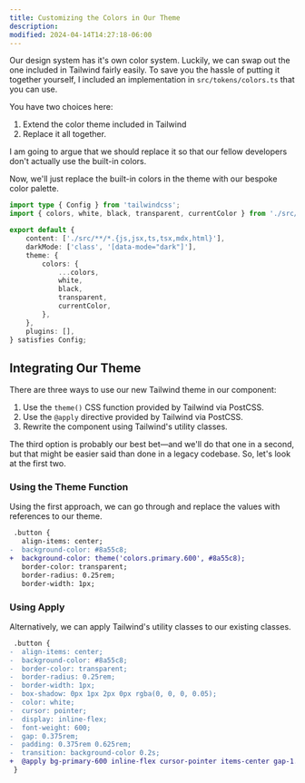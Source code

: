 ```yaml
---
title: Customizing the Colors in Our Theme
description:
modified: 2024-04-14T14:27:18-06:00
---
```


Our design system has it's own color system. Luckily, we can swap out the one included in Tailwind fairly easily. To save you the hassle of putting it together yourself, I included an implementation in `src/tokens/colors.ts` that you can use.

You have two choices here:

1. Extend the color theme included in Tailwind
2. Replace it all together.

I am going to argue that we should replace it so that our fellow developers don't actually use the built-in colors.

Now, we'll just replace the built-in colors in the theme with our bespoke color palette.

```ts
import type { Config } from 'tailwindcss';
import { colors, white, black, transparent, currentColor } from './src/tokens/colors';

export default {
	content: ['./src/**/*.{js,jsx,ts,tsx,mdx,html}'],
	darkMode: ['class', '[data-mode="dark"]'],
	theme: {
		colors: {
			...colors,
			white,
			black,
			transparent,
			currentColor,
		},
	},
	plugins: [],
} satisfies Config;
```

## Integrating Our Theme

There are three ways to use our new Tailwind theme in our component:

1. Use the `theme()` CSS function provided by Tailwind via PostCSS.
2. Use the `@apply` directive provided by Tailwind via PostCSS.
3. Rewrite the component using Tailwind's utility classes.

The third option is probably our best bet—and we'll do that one in a second, but that might be easier said than done in a legacy codebase. So, let's look at the first two.

### Using the Theme Function

Using the first approach, we can go through and replace the values with references to our theme.

```diff
 .button {
   align-items: center;
-  background-color: #8a55c8;
+  background-color: theme('colors.primary.600', #8a55c8);
   border-color: transparent;
   border-radius: 0.25rem;
   border-width: 1px;
```

### Using Apply

Alternatively, we can apply Tailwind's utility classes to our existing classes.

```diff
 .button {
-  align-items: center;
-  background-color: #8a55c8;
-  border-color: transparent;
-  border-radius: 0.25rem;
-  border-width: 1px;
-  box-shadow: 0px 1px 2px 0px rgba(0, 0, 0, 0.05);
-  color: white;
-  cursor: pointer;
-  display: inline-flex;
-  font-weight: 600;
-  gap: 0.375rem;
-  padding: 0.375rem 0.625rem;
-  transition: background-color 0.2s;
+  @apply bg-primary-600 inline-flex cursor-pointer items-center gap-1.5 rounded border border-transparent px-2.5 py-1.5 text-white shadow-sm transition-colors;
 }
```
